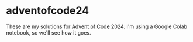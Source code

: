 # adventofcode24

These are my solutions for [Advent of Code](https://adventofcode.com/2024) 2024. I'm using a Google Colab notebook, so we'll see how it goes.
